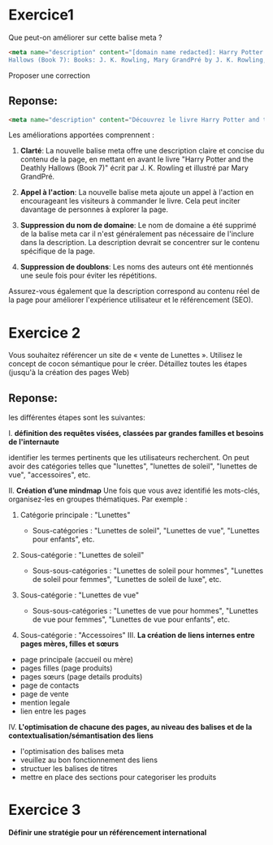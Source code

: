# Exercice1

Que peut-on améliorer sur cette balise meta ?
```html
<meta name="description" content="[domain name redacted]: Harry Potter and the Deathly
Hallows (Book 7): Books: J. K. Rowling, Mary GrandPré by J. K. Rowling,Mary GrandPré">
 ```
 Proposer une correction
## Reponse:

```html
<meta name="description" content="Découvrez le livre Harry Potter and the Deathly Hallows (Book 7) écrit par J. K. Rowling et illustré par Mary GrandPré. Commandez votre exemplaire dès maintenant.">
```
Les améliorations apportées comprennent :

1. **Clarté**: La nouvelle balise meta offre une description claire et concise du contenu de la page, en mettant en avant le livre "Harry Potter and the Deathly Hallows (Book 7)" écrit par J. K. Rowling et illustré par Mary GrandPré.

2. **Appel à l'action**: La nouvelle balise meta ajoute un appel à l'action en encourageant les visiteurs à commander le livre. Cela peut inciter davantage de personnes à explorer la page.

3. **Suppression du nom de domaine**: Le nom de domaine a été supprimé de la balise meta car il n'est généralement pas nécessaire de l'inclure dans la description. La description devrait se concentrer sur le contenu spécifique de la page.

4. **Suppression de doublons**: Les noms des auteurs ont été mentionnés une seule fois pour éviter les répétitions.

Assurez-vous également que la description correspond au contenu réel de la page pour améliorer l'expérience utilisateur et le référencement (SEO).

# Exercice 2

Vous souhaitez référencer un site de « vente de Lunettes ». Utilisez le concept de cocon
sémantique pour le créer.
Détaillez toutes les étapes (jusqu'à la création des pages Web)

## Reponse:

les différentes étapes sont les suivantes:

I. **définition des requêtes visées, classées par grandes familles et besoins de l'internaute**

identifier les termes pertinents que les utilisateurs recherchent. On peut avoir des catégories telles que "lunettes", "lunettes de soleil", "lunettes de vue", "accessoires", etc.

II. **Création d’une mindmap**
    Une fois que vous avez identifié les mots-clés, organisez-les en groupes thématiques. Par exemple :

1. Catégorie principale : "Lunettes"
   - Sous-catégories : "Lunettes de soleil", "Lunettes de vue", "Lunettes pour enfants", etc.

2. Sous-catégorie : "Lunettes de soleil"
   - Sous-sous-catégories : "Lunettes de soleil pour hommes", "Lunettes de soleil pour femmes", "Lunettes de soleil de luxe", etc.

3. Sous-catégorie : "Lunettes de vue"
   - Sous-sous-catégories : "Lunettes de vue pour hommes", "Lunettes de vue pour femmes", "Lunettes de vue pour enfants", etc.
4. Sous-catégorie : "Accessoires"
III. **La création de liens internes entre pages mères, filles et sœurs**

- page principale (accueil ou mère)
- pages filles (page produits)
-  pages sœurs (page details produits)
- page de contacts
- page de vente
- mention legale
- lien entre les pages


IV. **L'optimisation de chacune des pages, au niveau des balises et de la contextualisation/sémantisation des liens**

- l'optimisation des balises meta
- veuillez au bon fonctionnement des liens
- structuer les balises de titres
- mettre en place des sections pour categoriser les produits

# Exercice 3

**Définir une stratégie pour un référencement international**




